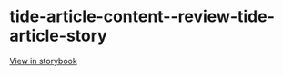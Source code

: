 # tide-article-content--review-tide-article-story

[View in storybook](https://raw.githack.com/Independent-Digital-News-and-Media-Ltd/indy-pwamp-sb/PR-2191-sb/index.html?path=/story/tide-article-content--review-tide-article-story)